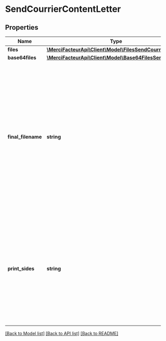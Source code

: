 # SendCourrierContentLetter

## Properties

| Name               | Type                                                                             | Description                                                                                                                                                                                                                                                                                                                                                                                        | Notes      |
| ------------------ | -------------------------------------------------------------------------------- | -------------------------------------------------------------------------------------------------------------------------------------------------------------------------------------------------------------------------------------------------------------------------------------------------------------------------------------------------------------------------------------------------- | ---------- |
| **files**          | [**\MerciFacteurApi\Client\Model\FilesSendCourrier**](FilesSendCourrier.md)             |                                                                                                                                                                                                                                                                                                                                                                                                    | [optional] |
| **base64files**    | [**\MerciFacteurApi\Client\Model\Base64FilesSendCourrier**](Base64FilesSendCourrier.md) |                                                                                                                                                                                                                                                                                                                                                                                                    | [optional] |
| **final_filename** | **string**                                                                       | Facultatif, maximum 50 caractères, vous pouvez spécifier le nom de fichier que vous souhaitez pour votre lettre. Ne mettez pas d&#x27;&#x27;extension, &#x27;.pdf&#x27; sera ajouté à la fin. Il sera visible dans votre interface Merci facteur Pro pour faciliter vos recherches. Dans le cas d&#x27;envois recommandés électroniques (ERE), ce nom de fichier sera visible par le destinataire. | [optional] |
| **print_sides**    | **string**                                                                       | rectoverso si vous souhaitez une impression recto/verso, ou recto si vous souhaitez une impression recto simple, ou distinctrectoverso si vous souhaitez une impression recto/verso et que nous insérions une page blanche après les fichiers au nombre de pages impair.                                                                                                                           | [optional] |

[[Back to Model list]](../../README.md#documentation-for-models) [[Back to API list]](../../README.md#documentation-for-api-endpoints) [[Back to README]](../../README.md)
